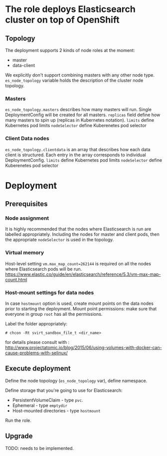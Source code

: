 # The role deploys Elasticsearch cluster on top of OpenShift

## Topology

The deployment supports 2 kinds of node roles at the moment:
* master
* data-client

We explicitly don't support combining masters with any other node type.
`es_node_topology` variable holds the description of the cluster node
topology.

### Masters

`es_node_topology.masters` describes how many masters will run. Single
DeploymentConfig will be created for all masters.
`replicas` field define how many masters to spin up (replicas in Kubernetes
notation).
`limits` define Kubernetes pod limits
`nodeSelector` define Kuberenetes pod selector

### Client Data nodes

`es_node_topology.clientdata` is an array that describes how each data client is structured. Each entry in the array corresponds to individual DeploymentConfig.
`limits` define Kubernetes pod limits
`nodeSelector` define Kuberenetes pod selector

# Deployment

## Prerequisites

### Node assignment

It is highly recommended that the nodes where Elasticsearch is run are labelled
appropriately. Including the nodes for master and client pods, then the
appropriate `nodeSelector` is used in the topology.

### Virtual memory

Host-level setting `vm.max_map_count=262144` is required on all the nodes where
Elasticsearch pods will be run.
https://www.elastic.co/guide/en/elasticsearch/reference/5.3/vm-max-map-count.html

### Host-mount settings for data nodes

In case `hostmount` option is used, create mount points on the data nodes
prior to starting the deployment.
Mount point permissions: make sure that everyone in group `root` has all the
permissions.

Label the folder appropriately:

`# chcon -Rt svirt_sandbox_file_t <dir_name>`

for details please consult with : http://www.projectatomic.io/blog/2015/06/using-volumes-with-docker-can-cause-problems-with-selinux/

## Execute deployment

Define the node topology (`es_node_topology` var), define namespace.

Define storage that you're going to use for Elasticsearch:
* PersistentVolumeClaim - type `pvc`.
* Ephemeral - type `emptydir`
* Host-mounted directories - type `hostmount`

Run the role.

## Upgrade

TODO: needs to be implemented.
